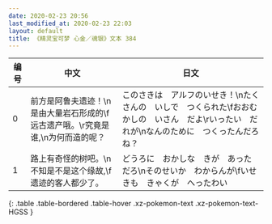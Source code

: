 ```yaml
---
date: 2020-02-23 20:56
last_modified_at: 2020-02-23 22:03
layout: default
title: 《精灵宝可梦 心金／魂银》文本 384
---
```

| 编号 | 中文 | 日文 |
| ---- | ---- | ---- |
| 0 | 前方是阿鲁夫遗迹！\n是由大量岩石形成的\f远古遗产哦。\r究竟是谁,\n为何而造的呢？ | このさきは　アルフのいせき！\nたくさんの　いしで　つくられた\fおおむかしの　いさん　だよ\rいったい　だれが\nなんのために　つくったんだろね？ |
| 1 | 路上有奇怪的树吧。\n不知是不是这个缘故,\f遗迹的客人都少了。 | どうろに　おかしな　きが　あっただろ\nそのせいか　わからんが\fいせきも　きゃくが　へったわい |
{: .table .table-bordered .table-hover .xz-pokemon-text .xz-pokemon-text-HGSS }